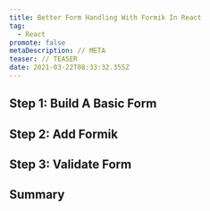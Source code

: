 ```yaml
---
title: Better Form Handling With Formik In React
tag:
  - React
promote: false
metaDescription: // META
teaser: // TEASER
date: 2021-03-22T08:33:32.355Z
---
```

## Step 1: Build A Basic Form

## Step 2: Add Formik

## Step 3: Validate Form

## Summary